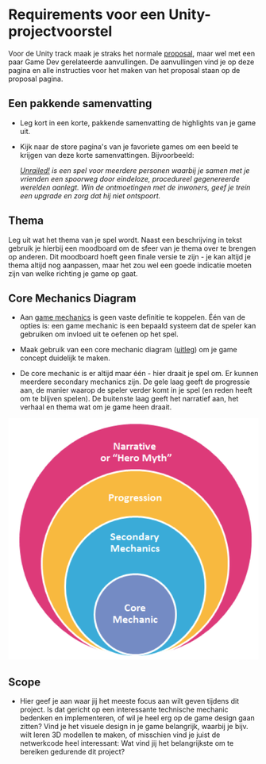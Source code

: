 # Requirements voor een Unity-projectvoorstel

Voor de Unity track maak je straks het normale [proposal](/milestones/proposal/), maar wel met een paar Game Dev gerelateerde aanvullingen. De aanvullingen vind je op deze pagina en alle instructies voor het maken van het proposal staan op de proposal pagina.

## Een pakkende samenvatting

-   Leg kort in een korte, pakkende samenvatting de highlights van je game uit.

-   Kijk naar de store pagina's van je favoriete games om een beeld te krijgen van deze korte samenvattingen. Bijvoorbeeld: 

    *[Unrailed!](https://store.steampowered.com/app/1016920/Unrailed/) is een spel voor meerdere personen waarbij je samen met je vrienden een spoorweg door eindeloze, procedureel gegenereerde werelden aanlegt. Win de ontmoetingen met de inwoners, geef je trein een upgrade en zorg dat hij niet ontspoort.*

## Thema

Leg uit wat het thema van je spel wordt. Naast een beschrijving in tekst gebruik je hierbij een moodboard om de sfeer van je thema over te brengen op anderen. Dit moodboard hoeft geen finale versie te zijn - je kan altijd je thema altijd nog aanpassen, maar het zou wel een goede indicatie moeten zijn van welke richting je game op gaat.

## Core Mechanics Diagram

- Aan [game mechanics](https://en.wikipedia.org/wiki/Game_mechanics) is geen vaste definitie te koppelen. Één van de opties is: een game mechanic is een bepaald systeem dat de speler kan gebruiken om invloed uit te oefenen op het spel.

- Maak gebruik van een core mechanic diagram ([uitleg](https://www.jordansavant.com/book/game_theory/core_mechanic.md)) om je game concept duidelijk te maken.

- De core mechanic is er altijd maar één - hier draait je spel om. Er kunnen meerdere secondary mechanics zijn. De gele laag geeft de progressie aan, de manier waarop de speler verder komt in je spel (en reden heeft om te blijven spelen). De buitenste laag geeft het narratief aan, het verhaal en thema wat om je game heen draait.

![](mechanics.png)

## Scope

- Hier geef je aan waar jij het meeste focus aan wilt geven tijdens dit project. Is dat gericht op een interessante technische mechanic bedenken en implementeren, of wil je heel erg op de game design gaan zitten? Vind je het visuele design in je game belangrijk, waarbij je bijv. wilt leren 3D modellen te maken, of misschien vind je juist de netwerkcode heel interessant: Wat vind jij het belangrijkste om te bereiken gedurende dit project?

<!-- - Naast een korte beschrijving maak je ook een lijst met Must-Haves (Wat wil je dat er minstens in zit aan het einde van het project) en een lijst met Nice-To-Haves (Wat zou je er verder aan toe willen voegen als je daar tijd voor hebt?) --> 
<!-- Dit is nu ook opgenomen in het normale proposal -->

<!-- - Als laatste maak je een ruwe inschatting van hoeveel tijd aan elk onderdeel je gaat besteden. Dit is zodat je later na kan gaan wanneer je misschien te veel tijd gaat stoppen in een van je onderdelen. -->
